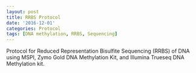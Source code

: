 ```yaml
---
layout: post
title: RRBS Protocol
date: '2016-12-01'
categories: Protocol
tags: [DNA methylation, RRBS, Sequencing]
---
```


Protocol for Reduced Representation Bisulfite Sequencing (RRBS) of DNA using MSPI, 
Zymo Gold DNA Methylation Kit, and Illumina Trueseq DNA Methylation kit. 
